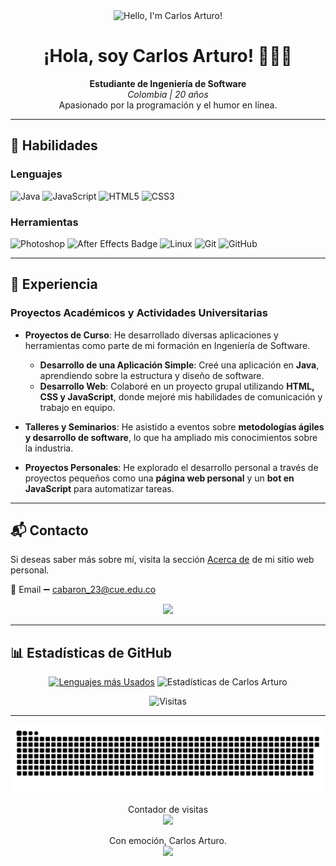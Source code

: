 <div align="center">
  <img height="200" src="https://i.giphy.com/media/v1.Y2lkPTc5MGI3NjExeXJ0b2I2N2FzZHIxd2lzOGgwaTdyZDA2czNodXdwZjllOXRyMDExeiZlcD12MV9pbnRlcm5hbF9naWZfYnlfaWQmY3Q9cw/XHAv3GveJMXMXSumkO/giphy.gif" alt="Hello, I'm Carlos Arturo!" />
  
  # ¡Hola, soy Carlos Arturo! 👨🏻‍💻
  **Estudiante de Ingeniería de Software**  
  *Colombia | 20 años*  
  Apasionado por la programación y el humor en línea.
</div>

---

## 📖 Habilidades

### Lenguajes
<div>
  <img src="https://img.shields.io/badge/Java-%23D00000.svg?logo=java&logoColor=white" alt="Java"/> 
  <img src="https://img.shields.io/badge/JavaScript-%23F7DF1E.svg?logo=javascript&logoColor=black" alt="JavaScript"/> 
  <img src="https://img.shields.io/badge/HTML5-%23E34F26.svg?logo=html5&logoColor=white" alt="HTML5"/> 
  <img src="https://img.shields.io/badge/CSS3-%231572B6.svg?logo=css3&logoColor=white" alt="CSS3"/>
</div>

### Herramientas
<div>
  <img src="https://img.shields.io/badge/Photoshop-%2331A8FF.svg?logo=Adobe%20Photoshop&logoColor=white" alt="Photoshop"/> 
  <img src="https://img.shields.io/badge/After%20Effects-%239999FF.svg?logo=Adobe%20After%20Effects&logoColor=white" alt="After Effects Badge"/>
  <img src="https://img.shields.io/badge/Linux-%23FFFFFF.svg?logo=linux&logoColor=black" alt="Linux"/> 
  <img src="https://img.shields.io/badge/Git-%23F05032.svg?logo=git&logoColor=white" alt="Git"/> 
  <img src="https://img.shields.io/badge/GitHub-%23181717.svg?logo=github&logoColor=white" alt="GitHub"/>
</div>

---

## 💼 Experiencia

### Proyectos Académicos y Actividades Universitarias
- **Proyectos de Curso**: He desarrollado diversas aplicaciones y herramientas como parte de mi formación en Ingeniería de Software.
  - **Desarrollo de una Aplicación Simple**: Creé una aplicación en **Java**, aprendiendo sobre la estructura y diseño de software.
  - **Desarrollo Web**: Colaboré en un proyecto grupal utilizando **HTML, CSS y JavaScript**, donde mejoré mis habilidades de comunicación y trabajo en equipo.

- **Talleres y Seminarios**: He asistido a eventos sobre **metodologías ágiles y desarrollo de software**, lo que ha ampliado mis conocimientos sobre la industria.

- **Proyectos Personales**: He explorado el desarrollo personal a través de proyectos pequeños como una **página web personal** y un **bot en JavaScript** para automatizar tareas.

---

## 📬 Contacto
Si deseas saber más sobre mí, visita la sección [Acerca de](https://www.dzenis.tech/about) de mi sitio web personal.

💌 Email ➖ cabaron_23@cue.edu.co 

<div align="center">
  <div class="icons-social">
    <a href="mailto:tu-email@gmail.com"><img src="https://img.icons8.com/color/48/gmail-new.png"></a>
  </div>
</div>


---

## 📊 Estadísticas de GitHub
<div align="center">
  
<div align="center">
  
  [![Lenguajes más Usados](https://github-readme-stats.vercel.app/api/top-langs/?username=dzenis-h&layout=compact&theme=dark&custom_title=Lenguajes+más+Usados)](https://github.com/Carlos1AB1)
  ![Estadísticas de Carlos Arturo](https://github-readme-stats.vercel.app/api?username=dzenis-h&count_private=true&show_icons=true&theme=dark&hide=issues&custom_title=Estadísticas+de+Carlos+Arturo)

  ![Visitas](https://komarev.com/ghpvc/?username=dzenis-h&label=Visitas+al+perfil)

  
</div>

---


  <div align="center">
    <picture align="center">
      <source media="(prefers-color-scheme: dark)" srcset="https://raw.githubusercontent.com/Niefee/niefee/master/assets/github-contribution-grid-snake.svg">
      <source media="(prefers-color-scheme: light)" srcset="https://raw.githubusercontent.com/Niefee/niefee/master/assets/github-contribution-grid-snake.svg">
      <img alt="github contribution grid snake animation" src="https://raw.githubusercontent.com/Niefee/niefee/master/assets/github-contribution-grid-snake.svg">
    </picture>
  </div>
  
<p align="center"> 
        <div align="center">Contador de visitas</div>
        <div align="center">
            <img src="https://profile-counter.glitch.me/Niefee/count.svg"/>
        </div> 
    </p>

<p align="center">
  Con emoción, Carlos Arturo.
  <br />
  <img src="https://media.giphy.com/media/jpVnC65DmYeyRL4LHS/giphy.gif" width="20%">
</p>
